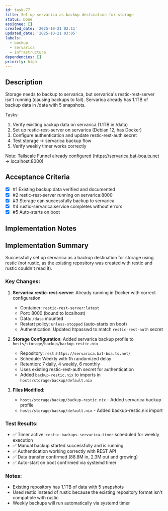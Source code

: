 ```yaml
---
id: task-77
title: Set up servarica as backup destination for storage
status: Done
assignee: []
created_date: '2025-10-21 02:11'
updated_date: '2025-10-21 03:05'
labels:
  - backup
  - servarica
  - infrastructure
dependencies: []
priority: high
---
```


## Description

<!-- SECTION:DESCRIPTION:BEGIN -->
Storage needs to backup to servarica, but servarica's restic-rest-server isn't running (causing backups to fail). Servarica already has 1.1TB of backup data in /data with 5 snapshots.

Tasks:
1. Verify existing backup data on servarica (1.1TB in /data)
2. Set up restic-rest-server on servarica (Debian 12, has Docker)
3. Configure authentication and update restic-rest-auth secret
4. Test storage → servarica backup flow
5. Verify weekly timer works correctly

Note: Tailscale Funnel already configured (https://servarica.bat-boa.ts.net → localhost:8000)
<!-- SECTION:DESCRIPTION:END -->

## Acceptance Criteria
<!-- AC:BEGIN -->
- [x] #1 Existing backup data verified and documented
- [x] #2 restic-rest-server running on servarica:8000
- [x] #3 Storage can successfully backup to servarica
- [x] #4 rustic-servarica.service completes without errors
- [x] #5 Auto-starts on boot
<!-- AC:END -->

## Implementation Notes

<!-- SECTION:NOTES:BEGIN -->
## Implementation Summary

Successfully set up servarica as a backup destination for storage using restic (not rustic, as the existing repository was created with restic and rustic couldn't read it).

### Key Changes:

1. **Servarica restic-rest-server**: Already running in Docker with correct configuration
   - Container: `restic-rest-server:latest`
   - Port: 8000 (bound to localhost)
   - Data: `/data` mounted
   - Restart policy: `unless-stopped` (auto-starts on boot)
   - Authentication: Updated htpasswd to match `restic-rest-auth` secret

2. **Storage Configuration**: Added servarica backup profile to `hosts/storage/backup/backup-restic.nix`
   - Repository: `rest:https://servarica.bat-boa.ts.net/`
   - Schedule: Weekly with 1h randomized delay
   - Retention: 7 daily, 4 weekly, 6 monthly
   - Uses existing restic-rest-auth secret for authentication
   - Added `backup-restic.nix` to imports in `hosts/storage/backup/default.nix`

3. **Files Modified**:
   - `hosts/storage/backup/backup-restic.nix` - Added servarica backup profile
   - `hosts/storage/backup/default.nix` - Added backup-restic.nix import

### Test Results:
- ✅ Timer active: `restic-backups-servarica.timer` scheduled for weekly execution
- ✅ Manual backup started successfully and is running
- ✅ Authentication working correctly with REST API
- ✅ Data transfer confirmed (88.8M in, 2.3M out and growing)
- ✅ Auto-start on boot confirmed via systemd timer

### Notes:
- Existing repository has 1.1TB of data with 5 snapshots
- Used restic instead of rustic because the existing repository format isn't compatible with rustic
- Weekly backups will run automatically via systemd timer
<!-- SECTION:NOTES:END -->
